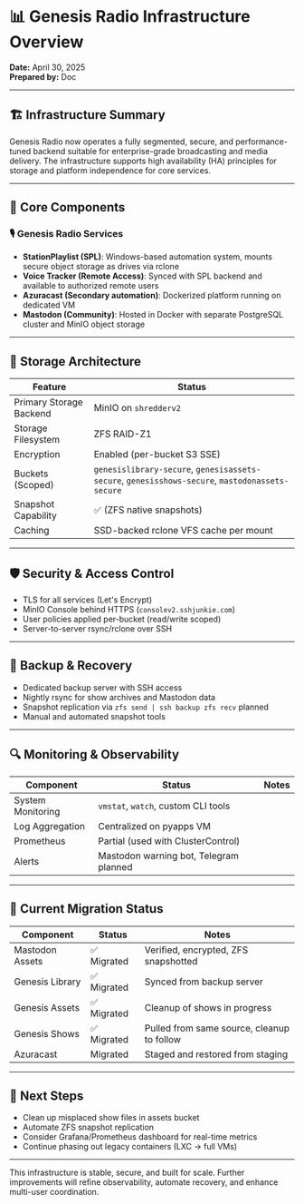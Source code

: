# 📊 Genesis Radio Infrastructure Overview
**Date:** April 30, 2025  
**Prepared by:** Doc

---

## 🏗️ Infrastructure Summary

Genesis Radio now operates a fully segmented, secure, and performance-tuned backend suitable for enterprise-grade broadcasting and media delivery. The infrastructure supports high availability (HA) principles for storage and platform independence for core services.

---

## 🧱 Core Components

### 🎙️ Genesis Radio Services
- **StationPlaylist (SPL)**: Windows-based automation system, mounts secure object storage as drives via rclone
- **Voice Tracker (Remote Access)**: Synced with SPL backend and available to authorized remote users
- **Azuracast (Secondary automation)**: Dockerized platform running on dedicated VM
- **Mastodon (Community)**: Hosted in Docker with separate PostgreSQL cluster and MinIO object storage

---

## 💾 Storage Architecture

| Feature                      | Status                    |
|-----------------------------|---------------------------|
| Primary Storage Backend     | MinIO on `shredderv2`     |
| Storage Filesystem          | ZFS RAID-Z1               |
| Encryption                  | Enabled (per-bucket S3 SSE) |
| Buckets (Scoped)            | `genesislibrary-secure`, `genesisassets-secure`, `genesisshows-secure`, `mastodonassets-secure` |
| Snapshot Capability         | ✅ (ZFS native snapshots)  |
| Caching                     | SSD-backed rclone VFS cache per mount |

---

## 🛡️ Security & Access Control

- TLS for all services (Let's Encrypt)
- MinIO Console behind HTTPS (`consolev2.sshjunkie.com`)
- User policies applied per-bucket (read/write scoped)
- Server-to-server rsync/rclone over SSH

---

## 🔄 Backup & Recovery

- Dedicated backup server with SSH access
- Nightly rsync for show archives and Mastodon data
- Snapshot replication via `zfs send | ssh backup zfs recv` planned
- Manual and automated snapshot tools

---

## 🔍 Monitoring & Observability

| Component         | Status       | Notes                        |
|------------------|--------------|------------------------------|
| System Monitoring| `vmstat`, `watch`, custom CLI tools |
| Log Aggregation  | Centralized on pyapps VM |
| Prometheus       | Partial (used with ClusterControl) |
| Alerts           | Mastodon warning bot, Telegram planned |

---

## 🚦 Current Migration Status

| Component        | Status         | Notes                          |
|------------------|----------------|---------------------------------|
| Mastodon Assets  | ✅ Migrated     | Verified, encrypted, ZFS snapshotted |
| Genesis Library  | ✅ Migrated     | Synced from backup server      |
| Genesis Assets   | ✅ Migrated     | Cleanup of shows in progress   |
| Genesis Shows    | ✅ Migrated     | Pulled from same source, cleanup to follow |
| Azuracast        | Migrated        | Staged and restored from staging

---

## 🧭 Next Steps

- Clean up misplaced show files in assets bucket
- Automate ZFS snapshot replication
- Consider Grafana/Prometheus dashboard for real-time metrics
- Continue phasing out legacy containers (LXC → full VMs)

---

This infrastructure is stable, secure, and built for scale. Further improvements will refine observability, automate recovery, and enhance multi-user coordination.
